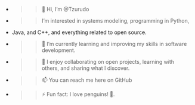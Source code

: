 - >> 👋 Hi, I’m @Tzurudo
- >> I’m interested in systems modeling, programming in Python,
-    Java, and C++, and everything related to open source.
- >> 🌱 I’m currently learning and improving my skills in software development.
- >>  💞️ I enjoy collaborating on open projects, learning with others, and sharing what I discover.
- >> 📫 You can reach me here on GitHub
- >> ⚡ Fun fact: I love penguins! 🐧.
<!---
Tzurudo/Tzurudo is a ✨ special ✨ repository because its `README.md` (this file) appears on your GitHub profile.
You can click the Preview link to take a look at your changes.
--->
